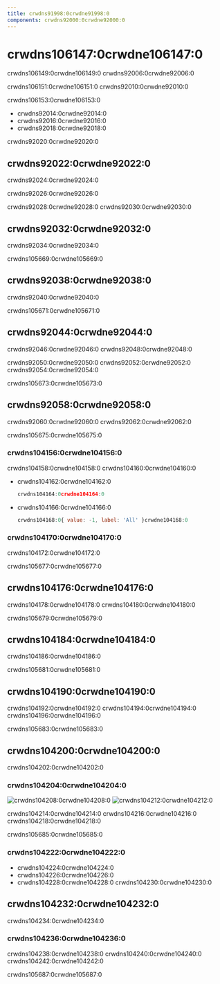 ```yaml
---
title: crwdns91998:0crwdne91998:0
components: crwdns92000:0crwdne92000:0
---
```


# crwdns106147:0crwdne106147:0

<p class="description">crwdns106149:0crwdne106149:0 crwdns92006:0crwdne92006:0</p>

crwdns106151:0crwdne106151:0 crwdns92010:0crwdne92010:0

crwdns106153:0crwdne106153:0

- crwdns92014:0crwdne92014:0
- crwdns92016:0crwdne92016:0
- crwdns92018:0crwdne92018:0

crwdns92020:0crwdne92020:0

## crwdns92022:0crwdne92022:0

crwdns92024:0crwdne92024:0

crwdns92026:0crwdne92026:0

crwdns92028:0crwdne92028:0 crwdns92030:0crwdne92030:0

## crwdns92032:0crwdne92032:0

crwdns92034:0crwdne92034:0

crwdns105669:0crwdne105669:0

## crwdns92038:0crwdne92038:0

crwdns92040:0crwdne92040:0

crwdns105671:0crwdne105671:0

## crwdns92044:0crwdne92044:0

crwdns92046:0crwdne92046:0 crwdns92048:0crwdne92048:0

crwdns92050:0crwdne92050:0 crwdns92052:0crwdne92052:0 crwdns92054:0crwdne92054:0

crwdns105673:0crwdne105673:0

## crwdns92058:0crwdne92058:0

crwdns92060:0crwdne92060:0 crwdns92062:0crwdne92062:0

crwdns105675:0crwdne105675:0

### crwdns104156:0crwdne104156:0

crwdns104158:0crwdne104158:0 crwdns104160:0crwdne104160:0

- crwdns104162:0crwdne104162:0
    
    ```jsx
    crwdns104164:0crwdne104164:0
    ```

- crwdns104166:0crwdne104166:0
    
    ```jsx
    crwdns104168:0{ value: -1, label: 'All' }crwdne104168:0
    ```

### crwdns104170:0crwdne104170:0

crwdns104172:0crwdne104172:0

crwdns105677:0crwdne105677:0

## crwdns104176:0crwdne104176:0

crwdns104178:0crwdne104178:0 crwdns104180:0crwdne104180:0

crwdns105679:0crwdne105679:0

## crwdns104184:0crwdne104184:0

crwdns104186:0crwdne104186:0

crwdns105681:0crwdne105681:0

## crwdns104190:0crwdne104190:0

crwdns104192:0crwdne104192:0 crwdns104194:0crwdne104194:0 crwdns104196:0crwdne104196:0

crwdns105683:0crwdne105683:0

## crwdns104200:0crwdne104200:0

crwdns104202:0crwdne104202:0

### crwdns104204:0crwdne104204:0

![crwdns104208:0crwdne104208:0](crwdns104206:0crwdne104206:0) ![crwdns104212:0crwdne104212:0](crwdns104210:0crwdne104210:0)

crwdns104214:0crwdne104214:0 crwdns104216:0crwdne104216:0 crwdns104218:0crwdne104218:0

crwdns105685:0crwdne105685:0

### crwdns104222:0crwdne104222:0

- crwdns104224:0crwdne104224:0
- crwdns104226:0crwdne104226:0
- crwdns104228:0crwdne104228:0 crwdns104230:0crwdne104230:0

## crwdns104232:0crwdne104232:0

crwdns104234:0crwdne104234:0

### crwdns104236:0crwdne104236:0

crwdns104238:0crwdne104238:0 crwdns104240:0crwdne104240:0 crwdns104242:0crwdne104242:0

crwdns105687:0crwdne105687:0
